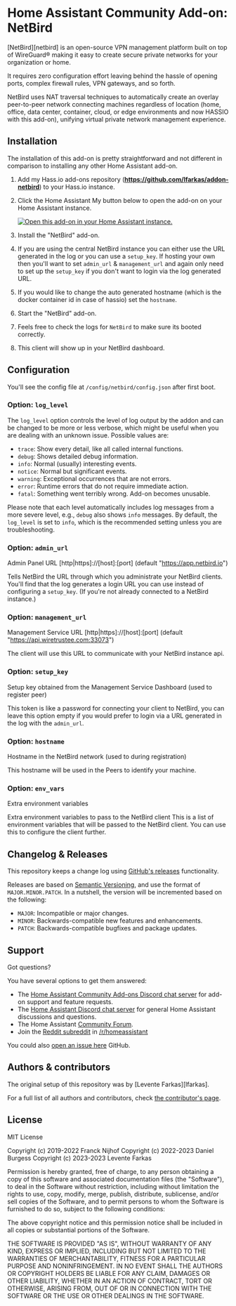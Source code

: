 # Home Assistant Community Add-on: NetBird

[NetBird][netbird] is an open-source VPN management platform built on top of WireGuard® making it easy to create secure private networks for your organization or home.

It requires zero configuration effort leaving behind the hassle of opening ports, complex firewall rules, VPN gateways, and so forth.

NetBird uses NAT traversal techniques to automatically create an overlay peer-to-peer network connecting machines regardless of location (home, office, data center, container, cloud, or edge environments and now HASSIO with this add-on), unifying virtual private network management experience.

## Installation

The installation of this add-on is pretty straightforward and not different in
comparison to installing any other Home Assistant add-on.

1. Add my Hass.io add-ons repository (**<https://github.com/lfarkas/addon-netbird>**) to your Hass.io instance.
1. Click the Home Assistant My button below to open the add-on on your Home
   Assistant instance.

   [![Open this add-on in your Home Assistant instance.][addon-badge]][addon]

1. Install the "NetBird" add-on.
1. If you are using the central NetBird instance you can either use the URL generated in the log or you can use a `setup_key`. If hosting your own then you'll want to set `admin_url` & `management_url` and again only need to set up the `setup_key` if you don't want to login via the log generated URL.
1. If you would like to change the auto generated hostname (which is the docker container id in case of hassio) set the `hostname`.
1. Start the "NetBird" add-on.
1. Feels free to check the logs for `NetBird` to make sure its booted correctly.
1. This client will show up in your NetBird dashboard.

## Configuration

You'll see the config file at `/config/netbird/config.json` after first boot.

### Option: `log_level`

The `log_level` option controls the level of log output by the addon and can
be changed to be more or less verbose, which might be useful when you are
dealing with an unknown issue. Possible values are:

- `trace`: Show every detail, like all called internal functions.
- `debug`: Shows detailed debug information.
- `info`: Normal (usually) interesting events.
- `notice`: Normal but significant events.
- `warning`: Exceptional occurrences that are not errors.
- `error`: Runtime errors that do not require immediate action.
- `fatal`: Something went terribly wrong. Add-on becomes unusable.

Please note that each level automatically includes log messages from a
more severe level, e.g., `debug` also shows `info` messages. By default,
the `log_level` is set to `info`, which is the recommended setting unless
you are troubleshooting.

### Option: `admin_url`

Admin Panel URL [http|https]://[host]:[port] (default "<https://app.netbird.io>")

Tells NetBird the URL through which you administrate your NetBird clients.
You'll find that the log generates a login URL you can use instead of configuring a `setup_key`. (If you're not already connected to a NetBird instance.)

### Option: `management_url`

Management Service URL [http|https]://[host]:[port] (default "<https://api.wiretrustee.com:33073>")

The client will use this URL to communicate with your NetBird instance api.

### Option: `setup_key`

Setup key obtained from the Management Service Dashboard (used to register peer)

This token is like a password for connecting your client to NetBird, you can leave this
option empty if you would prefer to login via a URL generated in the log with the `admin_url`.

### Option: `hostname`

Hostname in the NetBird network (used to during registration)

This hostname will be used in the Peers to identify your machine.

### Option: `env_vars`

Extra environment variables

Extra environment variables to pass to the NetBird client
This is a list of environment variables that will be passed to the NetBird client.
You can use this to configure the client further.

## Changelog & Releases

This repository keeps a change log using [GitHub's releases][releases]
functionality.

Releases are based on [Semantic Versioning][semver], and use the format
of `MAJOR.MINOR.PATCH`. In a nutshell, the version will be incremented
based on the following:

- `MAJOR`: Incompatible or major changes.
- `MINOR`: Backwards-compatible new features and enhancements.
- `PATCH`: Backwards-compatible bugfixes and package updates.

## Support

Got questions?

You have several options to get them answered:

- The [Home Assistant Community Add-ons Discord chat server][discord] for add-on
  support and feature requests.
- The [Home Assistant Discord chat server][discord-ha] for general Home
  Assistant discussions and questions.
- The Home Assistant [Community Forum][forum].
- Join the [Reddit subreddit][reddit] in [/r/homeassistant][reddit]

You could also [open an issue here][issue] GitHub.

## Authors & contributors

The original setup of this repository was by [Levente Farkas][lfarkas].

For a full list of all authors and contributors,
check [the contributor's page][contributors].

## License

MIT License

Copyright (c) 2019-2022 Franck Nijhof
Copyright (c) 2022-2023 Daniel Burgess
Copyright (c) 2023-2023 Levente Farkas

Permission is hereby granted, free of charge, to any person obtaining a copy
of this software and associated documentation files (the "Software"), to deal
in the Software without restriction, including without limitation the rights
to use, copy, modify, merge, publish, distribute, sublicense, and/or sell
copies of the Software, and to permit persons to whom the Software is
furnished to do so, subject to the following conditions:

The above copyright notice and this permission notice shall be included in all
copies or substantial portions of the Software.

THE SOFTWARE IS PROVIDED "AS IS", WITHOUT WARRANTY OF ANY KIND, EXPRESS OR
IMPLIED, INCLUDING BUT NOT LIMITED TO THE WARRANTIES OF MERCHANTABILITY,
FITNESS FOR A PARTICULAR PURPOSE AND NONINFRINGEMENT. IN NO EVENT SHALL THE
AUTHORS OR COPYRIGHT HOLDERS BE LIABLE FOR ANY CLAIM, DAMAGES OR OTHER
LIABILITY, WHETHER IN AN ACTION OF CONTRACT, TORT OR OTHERWISE, ARISING FROM,
OUT OF OR IN CONNECTION WITH THE SOFTWARE OR THE USE OR OTHER DEALINGS IN THE
SOFTWARE.

[addon-badge]: https://my.home-assistant.io/badges/supervisor_addon.svg
[addon]: https://my.home-assistant.io/redirect/supervisor_addon/?addon=a0d7b954_netbird&repository_url=https%3A%2F%2Fgithub.com%2Fhassio-addons%2Frepository
[contributors]: https://github.com/hassio-addons/addon-netbird/graphs/contributors
[discord-ha]: https://discord.gg/c5DvZ4e
[discord]: https://discord.me/hassioaddons
[forum]: https://community.home-assistant.io/t/repository-community-hass-io-add-ons/24705
[issue]: https://github.com/hassio-addons/addon-netbird/issues
[reddit]: https://reddit.com/r/homeassistant
[releases]: https://github.com/hassio-addons/addon-netbird/releases
[semver]: http://semver.org/spec/v2.0.0.html
